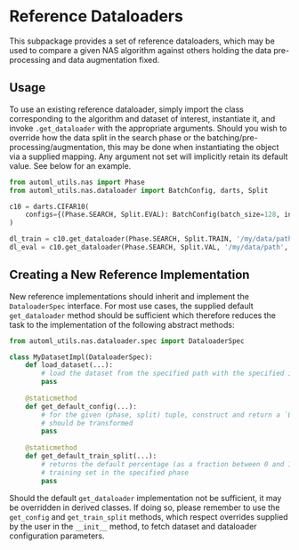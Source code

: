 # Reference Dataloaders
This subpackage provides a set of reference dataloaders, which may be used to compare a given NAS algorithm against
others holding the data pre-processing and data augmentation fixed.

## Usage
To use an existing reference dataloader, simply import the class corresponding to the algorithm and dataset of interest,
instantiate it, and invoke `.get_dataloader` with the appropriate arguments. Should you wish to override how the data 
split in the search phase or the batching/pre-processing/augmentation, this may be done when instantiating the object
via a supplied mapping. Any argument not set will implicitly retain its default value. See below for an example.

```python
from automl_utils.nas import Phase
from automl_utils.nas.dataloader import BatchConfig, darts, Split

c10 = darts.CIFAR10(
    configs={(Phase.SEARCH, Split.EVAL): BatchConfig(batch_size=128, input_transform=None, target_transform=None)},
)

dl_train = c10.get_dataloader(Phase.SEARCH, Split.TRAIN, '/my/data/path', pin_memory=True, num_workers=4)
dl_eval = c10.get_dataloader(Phase.SEARCH, Split.VAL, '/my/data/path', pin_memory=True, num_workers=4)
``` 

## Creating a New Reference Implementation
New reference implementations should inherit and implement the `DataloaderSpec` interface. For most use cases, the
supplied default `get_dataloader` method should be sufficient which therefore reduces the task to the implementation of
the following abstract methods:

```python
from automl_utils.nas.dataloader.spec import DataloaderSpec

class MyDatasetImpl(DataloaderSpec):
    def load_dataset(...):
        # load the dataset from the specified path with the specified input and target transforms
        pass
    
    @staticmethod
    def get_default_config(...):
        # for the given (phase, split) tuple, construct and return a `BatchConfig` object corresponding to how the data
        # should be transformed
        pass
    
    @staticmethod
    def get_default_train_split(...):
        # returns the default percentage (as a fraction between 0 and 1) of the training data that should be used for
        # training set in the specified phase
        pass
```

Should the default `get_dataloader` implementation not be sufficient, it may be overridden in derived classes. If doing
so, please remember to use the `get_config` and `get_train_split` methods, which respect overrides supplied by the
user in the `__init__` method, to fetch dataset and dataloader configuration parameters. 